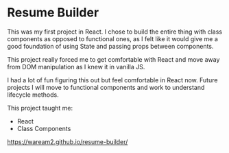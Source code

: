 # Resume Builder

This was my first project in React. I chose to build the entire thing with class components as opposed to functional ones, as I felt like it would give me a good foundation of using State and passing props between components. 

This project really forced me to get comfortable with React and move away from DOM manipulation as I knew it in vanilla JS. 

I had a lot of fun figuring this out but feel comfortable in React now. Future projects I will move to functional components and work to understand lifecycle methods. 

This project taught me:
- React
- Class Components

https://waream2.github.io/resume-builder/
